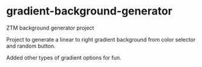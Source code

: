 # gradient-background-generator
ZTM background generator project

Project to generate a linear to right gradient background from color selector and random button. 

Added other types of gradient options for fun. 
